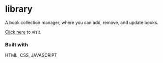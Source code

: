 # library

A book collection manager, where you can add, remove, and update books.

[Click here]() to visit.

### Built with
HTML, CSS, JAVASCRIPT
